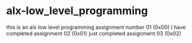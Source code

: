 # alx-low_level_programming
this is an alx low level programming assignment number 01 (0x00)
I have completed assignment 02 (0x01)
just completed assignment 03 (0x02)
